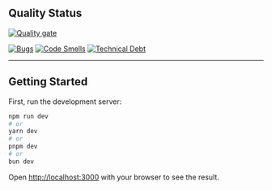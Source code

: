 ## Quality Status

[![Quality gate](https://sonarcloud.io/api/project_badges/quality_gate?project=JuanPablo-A_Prubas-CodeFactory2024-2)](https://sonarcloud.io/summary/new_code?id=JuanPablo-A_Prubas-CodeFactory2024-2)

[![Bugs](https://sonarcloud.io/api/project_badges/measure?project=JuanPablo-A_Prubas-CodeFactory2024-2&metric=bugs)](https://sonarcloud.io/summary/new_code?id=JuanPablo-A_Prubas-CodeFactory2024-2) [![Code Smells](https://sonarcloud.io/api/project_badges/measure?project=JuanPablo-A_Prubas-CodeFactory2024-2&metric=code_smells)](https://sonarcloud.io/summary/new_code?id=JuanPablo-A_Prubas-CodeFactory2024-2) [![Technical Debt](https://sonarcloud.io/api/project_badges/measure?project=JuanPablo-A_Prubas-CodeFactory2024-2&metric=sqale_index)](https://sonarcloud.io/summary/new_code?id=JuanPablo-A_Prubas-CodeFactory2024-2)

<hr/>

## Getting Started

First, run the development server:

```bash
npm run dev
# or
yarn dev
# or
pnpm dev
# or
bun dev
```

Open [http://localhost:3000](http://localhost:3000) with your browser to see the result.
